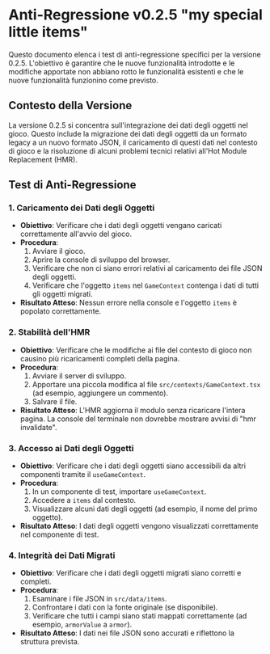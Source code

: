 # Anti-Regressione v0.2.5 "my special little items"

Questo documento elenca i test di anti-regressione specifici per la versione 0.2.5. L'obiettivo è garantire che le nuove funzionalità introdotte e le modifiche apportate non abbiano rotto le funzionalità esistenti e che le nuove funzionalità funzionino come previsto.

## Contesto della Versione

La versione 0.2.5 si concentra sull'integrazione dei dati degli oggetti nel gioco. Questo include la migrazione dei dati degli oggetti da un formato legacy a un nuovo formato JSON, il caricamento di questi dati nel contesto di gioco e la risoluzione di alcuni problemi tecnici relativi all'Hot Module Replacement (HMR).

## Test di Anti-Regressione

### 1. Caricamento dei Dati degli Oggetti

- **Obiettivo**: Verificare che i dati degli oggetti vengano caricati correttamente all'avvio del gioco.
- **Procedura**:
  1. Avviare il gioco.
  2. Aprire la console di sviluppo del browser.
  3. Verificare che non ci siano errori relativi al caricamento dei file JSON degli oggetti.
  4. Verificare che l'oggetto `items` nel `GameContext` contenga i dati di tutti gli oggetti migrati.
- **Risultato Atteso**: Nessun errore nella console e l'oggetto `items` è popolato correttamente.

### 2. Stabilità dell'HMR

- **Obiettivo**: Verificare che le modifiche ai file del contesto di gioco non causino più ricaricamenti completi della pagina.
- **Procedura**:
  1. Avviare il server di sviluppo.
  2. Apportare una piccola modifica al file `src/contexts/GameContext.tsx` (ad esempio, aggiungere un commento).
  3. Salvare il file.
- **Risultato Atteso**: L'HMR aggiorna il modulo senza ricaricare l'intera pagina. La console del terminale non dovrebbe mostrare avvisi di "hmr invalidate".

### 3. Accesso ai Dati degli Oggetti

- **Obiettivo**: Verificare che i dati degli oggetti siano accessibili da altri componenti tramite il `useGameContext`.
- **Procedura**:
  1. In un componente di test, importare `useGameContext`.
  2. Accedere a `items` dal contesto.
  3. Visualizzare alcuni dati degli oggetti (ad esempio, il nome del primo oggetto).
- **Risultato Atteso**: I dati degli oggetti vengono visualizzati correttamente nel componente di test.

### 4. Integrità dei Dati Migrati

- **Obiettivo**: Verificare che i dati degli oggetti migrati siano corretti e completi.
- **Procedura**:
  1. Esaminare i file JSON in `src/data/items`.
  2. Confrontare i dati con la fonte originale (se disponibile).
  3. Verificare che tutti i campi siano stati mappati correttamente (ad esempio, `armorValue` a `armor`).
- **Risultato Atteso**: I dati nei file JSON sono accurati e riflettono la struttura prevista.
